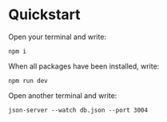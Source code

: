 # Quickstart
Open your terminal and write:
```
npm i
```

When all packages have been installed, write:
```
npm run dev
```

Open another terminal and write:
```
json-server --watch db.json --port 3004 
```